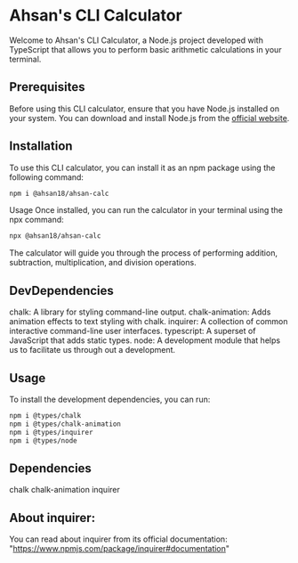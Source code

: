 # Ahsan's CLI Calculator

Welcome to Ahsan's CLI Calculator, a Node.js project developed with TypeScript that allows you to perform basic arithmetic calculations in your terminal.

## Prerequisites

Before using this CLI calculator, ensure that you have Node.js installed on your system. You can download and install Node.js from the [official website](https://nodejs.org/).

## Installation

To use this CLI calculator, you can install it as an npm package using the following command:

```bash
npm i @ahsan18/ahsan-calc
```
Usage
Once installed, you can run the calculator in your terminal using the npx command:

```bash
npx @ahsan18/ahsan-calc
```

The calculator will guide you through the process of performing addition, subtraction, multiplication, and division operations.

## DevDependencies
chalk: A library for styling command-line output.
chalk-animation: Adds animation effects to text styling with chalk.
inquirer: A collection of common interactive command-line user interfaces.
typescript: A superset of JavaScript that adds static types.
node: A development module that helps us to facilitate us through out a development.

## Usage
To install the development dependencies, you can run:

```bash
npm i @types/chalk
npm i @types/chalk-animation
npm i @types/inquirer
npm i @types/node
```
## Dependencies
chalk
chalk-animation
inquirer

## About inquirer:

You can read about inquirer from its official documentation:
"https://www.npmjs.com/package/inquirer#documentation"



